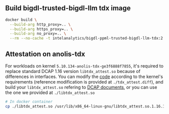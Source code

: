 ## Build bigdl-trusted-bigdl-llm tdx image
```bash
docker build \
  --build-arg http_proxy=.. \
  --build-arg https_proxy=.. \
  --build-arg no_proxy=.. \
  --rm --no-cache -t intelanalytics/bigdl-ppml-trusted-bigdl-llm-tdx:2.4.0-SNAPSHOT .
```

## Attestation on anolis-tdx

For workloads on kernel `5.10.134-anolis-tdx-ge3f6888f7855`, it's required to replace standard DCAP 1.16 version `libtdx_attest.so` because of differences in interfaces. You can modify the [code](https://github.com/intel/SGXDataCenterAttestationPrimitives/blob/tdx_1.5_dcap_mvp_23q1/QuoteGeneration/quote_wrapper/tdx_attest/tdx_attest.c) according to the kernel's requirements (reference modification is provided at `./tdx_attest.diff`), and build your `libtdx_attest.so` refering to [DCAP documents](https://github.com/intel/SGXDataCenterAttestationPrimitives/tree/tdx_1.5_dcap_mvp_23q1/QuoteGeneration#for-linux-os), or you can use the one we provided at `./libtdx_attest.so`

```bash
# In docker container
cp ./libtdx_attest.so /usr/lib/x86_64-linux-gnu/libtdx_attest.so.1.16.100.2
```